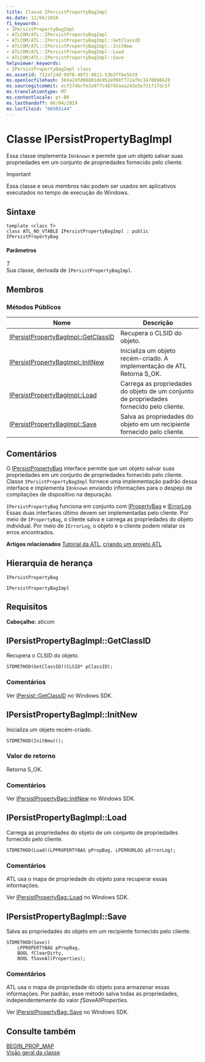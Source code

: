```yaml
---
title: Classe IPersistPropertyBagImpl
ms.date: 11/04/2016
f1_keywords:
- IPersistPropertyBagImpl
- ATLCOM/ATL::IPersistPropertyBagImpl
- ATLCOM/ATL::IPersistPropertyBagImpl::GetClassID
- ATLCOM/ATL::IPersistPropertyBagImpl::InitNew
- ATLCOM/ATL::IPersistPropertyBagImpl::Load
- ATLCOM/ATL::IPersistPropertyBagImpl::Save
helpviewer_keywords:
- IPersistPropertyBagImpl class
ms.assetid: 712af24d-99f8-40f2-9811-53b3ff6e5b19
ms.openlocfilehash: 569a24fd08801de952e998f772afbc3478096628
ms.sourcegitcommit: ecf274bcfe3a977c48745aaa243e5e731f1fdc5f
ms.translationtype: MT
ms.contentlocale: pt-BR
ms.lasthandoff: 06/04/2019
ms.locfileid: "66503144"
---
```

# <a name="ipersistpropertybagimpl-class"></a>Classe IPersistPropertyBagImpl

Essa classe implementa `IUnknown` e permite que um objeto salvar suas propriedades em um conjunto de propriedades fornecido pelo cliente.

> [!IMPORTANT]
>  Essa classe e seus membros não podem ser usados em aplicativos executados no tempo de execução do Windows.

## <a name="syntax"></a>Sintaxe

```
template <class T>
class ATL_NO_VTABLE IPersistPropertyBagImpl : public IPersistPropertyBag
```

#### <a name="parameters"></a>Parâmetros

*T*<br/>
Sua classe, derivada de `IPersistPropertyBagImpl`.

## <a name="members"></a>Membros

### <a name="public-methods"></a>Métodos Públicos

|Nome|Descrição|
|----------|-----------------|
|[IPersistPropertyBagImpl::GetClassID](#getclassid)|Recupera o CLSID do objeto.|
|[IPersistPropertyBagImpl::InitNew](#initnew)|Inicializa um objeto recém-criado. A implementação de ATL Retorna S_OK.|
|[IPersistPropertyBagImpl::Load](#load)|Carrega as propriedades do objeto de um conjunto de propriedades fornecido pelo cliente.|
|[IPersistPropertyBagImpl::Save](#save)|Salva as propriedades do objeto em um recipiente fornecido pelo cliente.|

## <a name="remarks"></a>Comentários

O [IPersistPropertyBag](/previous-versions/windows/internet-explorer/ie-developer/platform-apis/aa768205\(v=vs.85\)) interface permite que um objeto salvar suas propriedades em um conjunto de propriedades fornecido pelo cliente. Classe `IPersistPropertyBagImpl` fornece uma implementação padrão dessa interface e implementa `IUnknown` enviando informações para o despejo de compilações de dispositivo na depuração.

`IPersistPropertyBag` funciona em conjunto com [IPropertyBag](/previous-versions/windows/internet-explorer/ie-developer/platform-apis/aa768196\(v=vs.85\)) e [IErrorLog](/previous-versions/windows/internet-explorer/ie-developer/platform-apis/aa768231\(v=vs.85\)). Essas duas interfaces último devem ser implementadas pelo cliente. Por meio de `IPropertyBag`, o cliente salva e carrega as propriedades do objeto individual. Por meio de `IErrorLog`, o objeto e o cliente podem relatar os erros encontrados.

**Artigos relacionados** [Tutorial da ATL](../../atl/active-template-library-atl-tutorial.md), [criando um projeto ATL](../../atl/reference/creating-an-atl-project.md)

## <a name="inheritance-hierarchy"></a>Hierarquia de herança

`IPersistPropertyBag`

`IPersistPropertyBagImpl`

## <a name="requirements"></a>Requisitos

**Cabeçalho:** atlcom

##  <a name="getclassid"></a>  IPersistPropertyBagImpl::GetClassID

Recupera o CLSID do objeto.

```
STDMETHOD(GetClassID)(CLSID* pClassID);
```

### <a name="remarks"></a>Comentários

Ver [IPersist::GetClassID](/windows/desktop/api/objidl/nf-objidl-ipersist-getclassid) no Windows SDK.

##  <a name="initnew"></a>  IPersistPropertyBagImpl::InitNew

Inicializa um objeto recém-criado.

```
STDMETHOD(InitNew)();
```

### <a name="return-value"></a>Valor de retorno

Retorna S_OK.

### <a name="remarks"></a>Comentários

Ver [IPersistPropertyBag::InitNew](/previous-versions/windows/internet-explorer/ie-developer/platform-apis/aa768204\(v=vs.85\)) no Windows SDK.

##  <a name="load"></a>  IPersistPropertyBagImpl::Load

Carrega as propriedades do objeto de um conjunto de propriedades fornecido pelo cliente.

```
STDMETHOD(Load)(LPPROPERTYBAG pPropBag, LPERRORLOG pErrorLog);
```

### <a name="remarks"></a>Comentários

ATL usa o mapa de propriedade do objeto para recuperar essas informações.

Ver [IPersistPropertyBag::Load](/previous-versions/windows/internet-explorer/ie-developer/platform-apis/aa768206\(v=vs.85\)) no Windows SDK.

##  <a name="save"></a>  IPersistPropertyBagImpl::Save

Salva as propriedades do objeto em um recipiente fornecido pelo cliente.

```
STDMETHOD(Save)(
    LPPROPERTYBAG pPropBag,
    BOOL fClearDirty,
    BOOL fSaveAllProperties);
```

### <a name="remarks"></a>Comentários

ATL usa o mapa de propriedade do objeto para armazenar essas informações. Por padrão, esse método salva todas as propriedades, independentemente do valor *fSaveAllProperties*.

Ver [IPersistPropertyBag::Save](/previous-versions/windows/internet-explorer/ie-developer/platform-apis/aa768207\(v=vs.85\)) no Windows SDK.

## <a name="see-also"></a>Consulte também

[BEGIN_PROP_MAP](property-map-macros.md#begin_prop_map)<br/>
[Visão geral da classe](../../atl/atl-class-overview.md)
